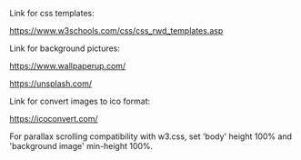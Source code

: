 Link for css templates:

https://www.w3schools.com/css/css_rwd_templates.asp 

Link for background pictures:

https://www.wallpaperup.com/

https://unsplash.com/

Link for convert images to ico format:

https://icoconvert.com/

For parallax scrolling compatibility with w3.css, set 'body' height 100% and 'background image' min-height 100%.
